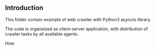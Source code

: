 Introduction
------------
This folder contain example of web crawler with Python3 asyncio library.

The code is organaized as client-server application, with distribution of crawler tasks 
by all available agents. 

How